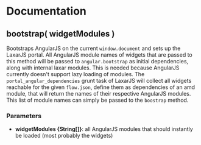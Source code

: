 # Documentation

## bootstrap( widgetModules )
Bootstraps AngularJS on the current `window.document` and sets up the LaxarJS portal. All AngularJS
module names of widgets that are passed to this method will be passed to `angular.bootstrap` as initial
dependencies, along with internal laxar modules. This is needed because AngularJS currently doesn't
support lazy loading of modules. The `portal_angular_dependencies` grunt task of LaxarJS will collect
all widgets reachable for the given `flow.json`, define them as dependencies of an amd module, that will
return the names of their respective AngularJS modules. This list of module names can simply be passed
to the `boostrap` method.

### Parameters
- **widgetModules {String[]}**: all AngularJS modules that should instantly be loaded (most probably the widgets)
